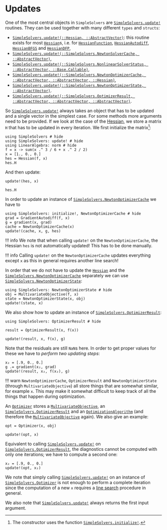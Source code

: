 # Updates

One of the most central objects in `SimpleSolvers` are [`SimpleSolvers.update!`](@ref) routines. They can be used together with many different `types` and `structs`:
- [`SimpleSolvers.update!(::Hessian, ::AbstractVector)`](@ref): this routine exists for most [`Hessian`](@ref)s, i.e. for [`HessianFunction`](@ref), [`HessianAutodiff`](@ref), [`HessianBFGS`](@ref) and [`HessianDFP`](@ref),
- [`SimpleSolvers.update!(::SimpleSolvers.NewtonSolverCache, ::AbstractVector)`](@ref),
- [`SimpleSolvers.update!(::SimpleSolvers.NonlinearSolverStatus, ::AbstractVector, ::Base.Callable)`](@ref),
- [`SimpleSolvers.update!(::SimpleSolvers.NewtonOptimizerCache, ::AbstractVector, ::AbstractVector, ::Hessian)`](@ref),
- [`SimpleSolvers.update!(::SimpleSolvers.NewtonOptimizerState, ::AbstractVector)`](@ref).
- [`SimpleSolvers.update!(::SimpleSolvers.OptimizerResult, ::AbstractVector, ::AbstractVector, ::AbstractVector)`](@ref).

So [`SimpleSolvers.update!`](@ref) always takes an object that has to be updated and a single vector in the simplest case. For some methods more arguments need to be provided. If we look at the case of the [Hessian](@ref "Hessians"), we store a matrix ``H`` that has to be updated in every iteration. We first initialize the matrix[^1]:

[^1]: The constructor uses the function [`SimpleSolvers.initialize!`](@ref).

```@example update
using SimpleSolvers # hide
using SimpleSolvers: update! # hide
using LinearAlgebra: norm # hide
f = x -> sum(x .^ 3 / 6 + x .^ 2 / 2)
x = [1., 0., 0.]
hes = Hessian(f, x)
hes.H
```

And then update:

```@example update
update!(hes, x)

hes.H
```

In order to update an instance of [`SimpleSolvers.NewtonOptimizerCache`](@ref) we have to 

```@example update
using SimpleSolvers: initialize!, NewtonOptimizerCache # hide
grad = GradientAutodiff(f, x)
g = gradient(x, grad)
cache = NewtonOptimizerCache(x)
update!(cache, x, g, hes)
```

!!! info
    We note that when calling `update!` on the `NewtonOptimizerCache`, the Hessian `hes` is not automatically updated! This has to be done manually.

!!! info
    Calling `update!` on the `NewtonOptimizerCache` updates everything except `x` as this in general requires another line search!

In order that we do not have to update the [`Hessian`](@ref) and the [`SimpleSolvers.NewtonOptimizerCache`](@ref) separately we can use [`SimpleSolvers.NewtonOptimizerState`](@ref):

```@example update
using SimpleSolvers: NewtonOptimizerState # hide
obj = MultivariateObjective(f, x)
state = NewtonOptimizerState(x, obj)
update!(state, x)
```

We also show how to update an instance of [`SimpleSolvers.OptimizerResult`](@ref):

```@example update
using SimpleSolvers: OptimizerResult # hide

result = OptimizerResult(x, f(x))

update!(result, x, f(x), g)
```

Note that the residuals are still `NaN`s here. In order to get proper values for these we have to *perform two updating steps*:

```@example update
x₂ = [.9, 0., 0.]
g .= gradient(x₂, grad)
update!(result, x₂, f(x₂), g)
```

!!! warn
    `NewtonOptimizerCache`, `OptimizerResult` and `NewtonOptimizerState` (through `MultivariateObjective`) all store things that are somewhat similar, for example `x`. This may make it somewhat difficult to keep track of all the things that happen during optimization.

An [`Optimizer`](@ref) stores a [`MultivariateObjective`](@ref), an [`SimpleSolvers.OptimizerResult`](@ref) and an [`OptimizationAlgorithm`](@ref) (and therefore the [`MultivariateObjective`](@ref) again). We also give an example:

```@example update
opt = Optimizer(x, obj)

update!(opt, x)
```

Equivalent to calling [`SimpleSolvers.update!`](@ref) on [`SimpleSolvers.OptimizerResult`](@ref), the diagnostics cannot be computed with only one iterations; we have to compute a second one:

```@example update
x₂ = [.9, 0., 0.]
update!(opt, x₂)
```

We note that simply calling [`SimpleSolvers.update!`](@ref) on an instance of [`SimpleSolvers.Optimizer`](@ref) is not enough to perform a complete iteration since the computation of a new ``x`` requires a [line search](@ref "Line Search") procedure in general.

We also note that [`SimpleSolvers.update!`](@ref) always returns the first input argument.